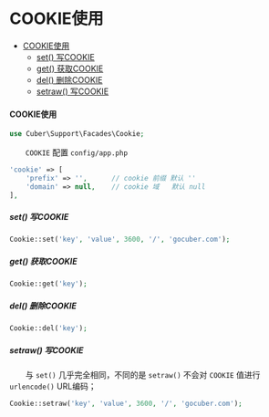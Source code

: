 # COOKIE使用

- [COOKIE使用](#use)
    - [set() 写COOKIE](#set)
    - [get() 获取COOKIE](#get)
    - [del() 删除COOKIE](#del)
    - [setraw() 写COOKIE](#setraw)

#### <a name="set">COOKIE使用</a>

```php
use Cuber\Support\Facades\Cookie;
```

　　`COOKIE` 配置 `config/app.php`

```php
'cookie' => [
    'prefix' => '',      // cookie 前缀 默认 ''
    'domain' => null,    // cookie 域   默认 null
],
```

##### <a name="set">set() 写COOKIE</a>
```php
Cookie::set('key', 'value', 3600, '/', 'gocuber.com');
```

##### <a name="get">get() 获取COOKIE</a>
```php
Cookie::get('key');
```

##### <a name="del">del() 删除COOKIE</a>
```php
Cookie::del('key');
```

##### <a name="setraw">setraw() 写COOKIE</a>
　　与 `set()` 几乎完全相同，不同的是 `setraw()` 不会对 `COOKIE` 值进行 `urlencode()` URL编码；
```php
Cookie::setraw('key', 'value', 3600, '/', 'gocuber.com');
```

<br><br><br><br><br>
